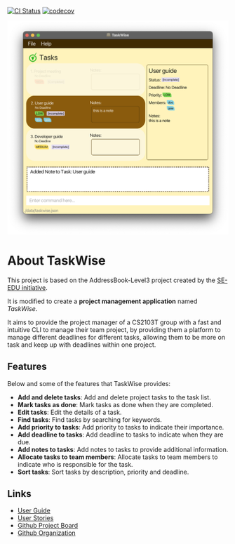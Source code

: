 [![CI Status](https://github.com/se-edu/addressbook-level3/workflows/Java%20CI/badge.svg)](https://github.com/AY2324S1-CS2103T-T17-1/tp/actions)
[![codecov](https://codecov.io/gh/AY2324S1-CS2103T-T17-1/tp/graph/badge.svg?token=8VIGCNY1RX)](https://codecov.io/gh/AY2324S1-CS2103T-T17-1/tp)

![Ui](docs/images/Ui.png)

# About TaskWise
This project is based on the AddressBook-Level3 project created by the [SE-EDU initiative](https://se-education.org).

It is modified to create a **project management application** named _TaskWise_.

It aims to provide the project manager of a CS2103T group with a fast and intuitive CLI to manage their team project, by providing them a platform to manage different deadlines for different tasks, allowing them to be more on task and keep up with deadlines within one project.

## Features
Below and some of the features that TaskWise provides:
- **Add and delete tasks**: Add and delete project tasks to the task list.
- **Mark tasks as done**: Mark tasks as done when they are completed.
- **Edit tasks**: Edit the details of a task.
- **Find tasks**: Find tasks by searching for keywords.
- **Add priority to tasks**: Add priority to tasks to indicate their importance.
- **Add deadline to tasks**: Add deadline to tasks to indicate when they are due.
- **Add notes to tasks**: Add notes to tasks to provide additional information.
- **Allocate tasks to team members**: Allocate tasks to team members to indicate who is responsible for the task.
- **Sort tasks**: Sort tasks by description, priority and deadline.

## Links
- [User Guide](https://docs.google.com/document/d/1K1zzikbvhjpHor5Ojw0zFVt02ODpOsojrnjz1fSPwIY/edit?usp=sharing)
- [User Stories](https://docs.google.com/document/d/1uk-aV06Lu2xX8SkyAiJdZPcEHYN7I0KGXfyskkbbcwY/edit?usp=sharing)
- [Github Project Board](https://github.com/orgs/AY2324S1-CS2103T-T17-1/projects/1)
- [Github Organization](https://github.com/AY2324S1-CS2103T-T17-1)
